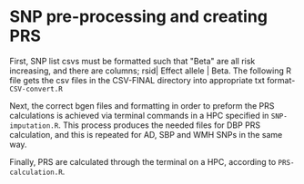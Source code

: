 # SNP pre-processing and creating PRS

First, SNP list csvs must be formatted such that "Beta" are all risk increasing, and there are columns; rsid| Effect allele | Beta. The following R file gets the csv files in the CSV-FINAL directory into appropriate txt format- `CSV-convert.R`

Next, the correct bgen files and formatting in order to preform the PRS calculations is achieved via terminal commands in a HPC specified in `SNP-imputation.R`. This process produces the needed files for DBP PRS calculation, and this is repeated for AD, SBP and WMH SNPs in the same way. 

Finally, PRS are calculated through the terminal on a HPC, according to `PRS-calculation.R`.

